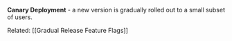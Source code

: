 **Canary Deployment** - a new version is gradually rolled out to a small subset of users.

Related: [[Gradual Release Feature Flags]]